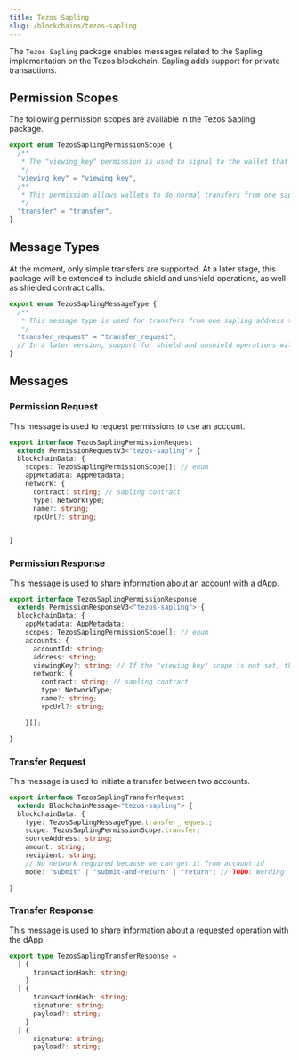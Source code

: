 ```yaml
---
title: Tezos Sapling
slug: /blockchains/tezos-sapling
---
```


The `Tezos Sapling` package enables messages related to the Sapling implementation on the Tezos blockchain. Sapling adds support for private transactions.

## Permission Scopes

The following permission scopes are available in the Tezos Sapling package.

```ts
export enum TezosSaplingPermissionScope {
  /**
   * The "viewing_key" permission is used to signal to the wallet that a dApp requests access to the viewing key. Sharing the viewing key will give up ALL privacy advantages of sapling, so this permission should only be granted in very specific cases.
   */
  "viewing_key" = "viewing_key",
  /**
   * This permission allows wallets to do normal transfers from one sapling account to another.
   */
  "transfer" = "transfer",
}
```

## Message Types

At the moment, only simple transfers are supported. At a later stage, this package will be extended to include shield and unshield operations, as well as shielded contract calls.

```ts
export enum TezosSaplingMessageType {
  /**
   * This message type is used for transfers from one sapling address to another.
   */
  "transfer_request" = "transfer_request",
  // In a later version, support for shield and unshield operations will most likely be added.
}
```

## Messages

### Permission Request

This message is used to request permissions to use an account.

```ts
export interface TezosSaplingPermissionRequest
  extends PermissionRequestV3<"tezos-sapling"> {
  blockchainData: {
    scopes: TezosSaplingPermissionScope[]; // enum
    appMetadata: AppMetadata;
    network: {
      contract: string; // sapling contract
      type: NetworkType;
      name?: string;
      rpcUrl?: string;


}
```

### Permission Response

This message is used to share information about an account with a dApp.

```ts
export interface TezosSaplingPermissionResponse
  extends PermissionResponseV3<"tezos-sapling"> {
  blockchainData: {
    appMetadata: AppMetadata;
    scopes: TezosSaplingPermissionScope[]; // enum
    accounts: {
      accountId: string;
      address: string;
      viewingKey?: string; // If the "viewing key" scope is not set, this value has to be removed by the SDK
      network: {
        contract: string; // sapling contract
        type: NetworkType;
        name?: string;
        rpcUrl?: string;

    }[];

}
```

### Transfer Request

This message is used to initiate a transfer between two accounts.

```ts
export interface TezosSaplingTransferRequest
  extends BlockchainMessage<"tezos-sapling"> {
  blockchainData: {
    type: TezosSaplingMessageType.transfer_request;
    scope: TezosSaplingPermissionScope.transfer;
    sourceAddress: string;
    amount: string;
    recipient: string;
    // No network required because we can get it from account id
    mode: "submit" | "submit-and-return" | "return"; // TODO: Wording

}
```

### Transfer Response

This message is used to share information about a requested operation with the dApp.

```ts
export type TezosSaplingTransferResponse =
  | {
      transactionHash: string;
    }
  | {
      transactionHash: string;
      signature: string;
      payload?: string;
    }
  | {
      signature: string;
      payload?: string;

```
